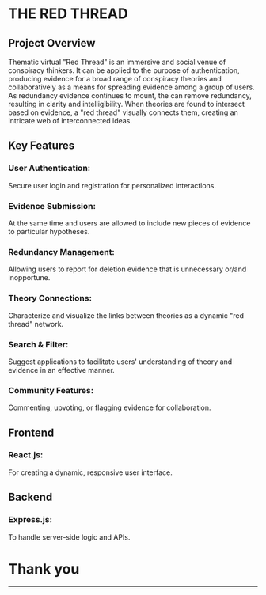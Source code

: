 # THE RED THREAD 

## Project Overview

Thematic virtual "Red Thread" is an immersive and social venue of conspiracy thinkers. It can be applied to the purpose of authentication, producing evidence for a broad range of conspiracy theories and collaboratively as a means for spreading evidence among a group of users. As redundancy evidence continues to mount, the can remove redundancy, resulting in clarity and intelligibility. When theories are found to intersect based on evidence, a "red thread" visually connects them, creating an intricate web of interconnected ideas.

## Key Features

### User Authentication: 
Secure user login and registration for personalized interactions.

### Evidence Submission: 
At the same time and users are allowed to include new pieces of evidence to particular hypotheses.

### Redundancy Management: 
Allowing users to report for deletion evidence that is unnecessary or/and inopportune.

### Theory Connections: 
Characterize and visualize the links between theories as a dynamic "red thread" network.

### Search & Filter: 
Suggest applications to facilitate users' understanding of theory and evidence in an effective manner.

### Community Features: 
Commenting, upvoting, or flagging evidence for collaboration.

## Frontend

### React.js:
 For creating a dynamic, responsive user interface.

## Backend

### Express.js: 
To handle server-side logic and APIs.


# Thank you
---

